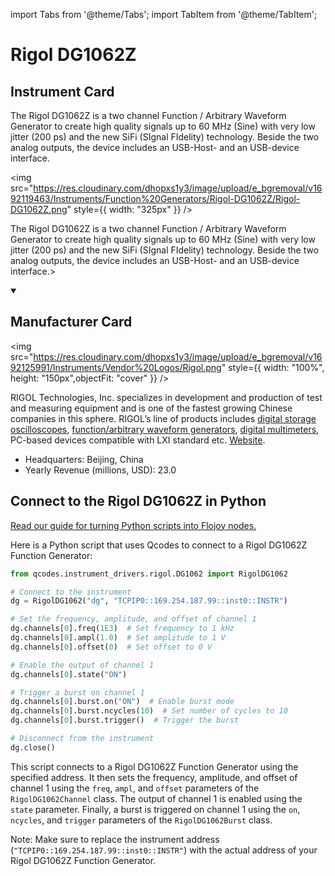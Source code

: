 
import Tabs from '@theme/Tabs';
import TabItem from '@theme/TabItem';

# Rigol DG1062Z

## Instrument Card

<div className="flex">

<div>

The Rigol DG1062Z is a two channel Function / Arbitrary Waveform Generator to create high quality signals up to 60 MHz (Sine) with very low jitter (200 ps) and the new SiFi (SIgnal FIdelity) technology. Beside the two analog outputs, the device includes an USB-Host- and an USB-device interface.

</div>

<img src="https://res.cloudinary.com/dhopxs1y3/image/upload/e_bgremoval/v1692119463/Instruments/Function%20Generators/Rigol-DG1062Z/Rigol-DG1062Z.png" style={{ width: "325px" }} />

</div>

The Rigol DG1062Z is a two channel Function / Arbitrary Waveform Generator to create high quality signals up to 60 MHz (Sine) with very low jitter (200 ps) and the new SiFi (SIgnal FIdelity) technology. Beside the two analog outputs, the device includes an USB-Host- and an USB-device interface.>

<details open>
<summary><h2>Manufacturer Card</h2></summary>

<img src="https://res.cloudinary.com/dhopxs1y3/image/upload/e_bgremoval/v1692125991/Instruments/Vendor%20Logos/Rigol.png" style={{ width: "100%", height: "150px",objectFit: "cover" }} />

RIGOL Technologies, Inc. specializes in development and production of test and measuring equipment and is one of the fastest growing Chinese companies in this sphere.
RIGOL’s line of products includes [digital storage oscilloscopes](https://www.tmatlantic.com/e-store/index.php?SECTION_ID=227), [function/arbitrary waveform generators](https://www.tmatlantic.com/e-store/index.php?SECTION_ID=230), [digital multimeters](https://www.tmatlantic.com/e-store/index.php?SECTION_ID=233), PC-based devices compatible with LXI standard etc. <a href="https://www.rigol.com/">Website</a>.

<ul>
  <li>Headquarters: Beijing, China</li>
  <li>Yearly Revenue (millions, USD): 23.0</li>
</ul>
</details>

## Connect to the Rigol DG1062Z in Python

[Read our guide for turning Python scripts into Flojoy nodes.](https://docs.flojoy.ai/custom-nodes/creating-custom-node/)


<Tabs>
<TabItem value="Qcodes" label="Qcodes">

Here is a Python script that uses Qcodes to connect to a Rigol DG1062Z Function Generator:

```python
from qcodes.instrument_drivers.rigol.DG1062 import RigolDG1062

# Connect to the instrument
dg = RigolDG1062("dg", "TCPIP0::169.254.187.99::inst0::INSTR")

# Set the frequency, amplitude, and offset of channel 1
dg.channels[0].freq(1E3)  # Set frequency to 1 kHz
dg.channels[0].ampl(1.0)  # Set amplitude to 1 V
dg.channels[0].offset(0)  # Set offset to 0 V

# Enable the output of channel 1
dg.channels[0].state("ON")

# Trigger a burst on channel 1
dg.channels[0].burst.on("ON")  # Enable burst mode
dg.channels[0].burst.ncycles(10)  # Set number of cycles to 10
dg.channels[0].burst.trigger()  # Trigger the burst

# Disconnect from the instrument
dg.close()
```

This script connects to a Rigol DG1062Z Function Generator using the specified address. It then sets the frequency, amplitude, and offset of channel 1 using the `freq`, `ampl`, and `offset` parameters of the `RigolDG1062Channel` class. The output of channel 1 is enabled using the `state` parameter. Finally, a burst is triggered on channel 1 using the `on`, `ncycles`, and `trigger` parameters of the `RigolDG1062Burst` class.

Note: Make sure to replace the instrument address (`"TCPIP0::169.254.187.99::inst0::INSTR"`) with the actual address of your Rigol DG1062Z Function Generator.

</TabItem>
</Tabs>